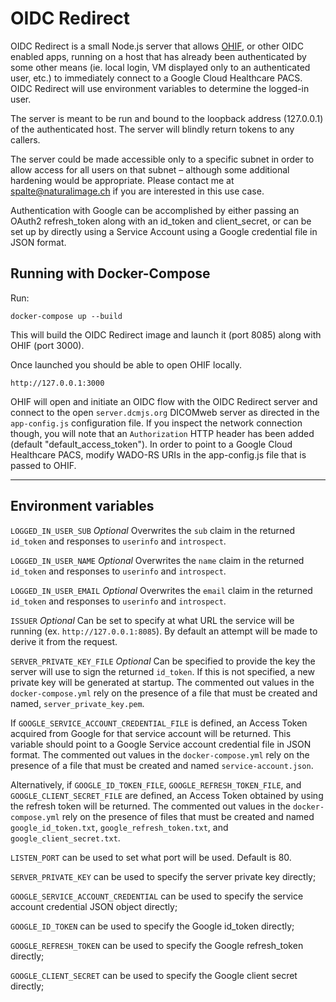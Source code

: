 # OIDC Redirect

OIDC Redirect is a small Node.js server that allows [OHIF](https://ohif.org), or other OIDC enabled apps, running on a host that has already been authenticated by some other means (ie. local login, VM displayed only to an authenticated user, etc.) to immediately connect to a Google Cloud Healthcare PACS. OIDC Redirect will use environment variables to determine the logged-in user.

The server is meant to be run and bound to the loopback address (127.0.0.1) of the authenticated host. The server will blindly return tokens to any callers.

The server could be made accessible only to a specific subnet in order to allow access for all users on that subnet – although some additional hardening would be appropriate. Please contact me at [spalte@naturalimage.ch](mailto:spalte@naturalimage.ch) if you are interested in this use case.

Authentication with Google can be accomplished by either passing an OAuth2 refresh_token along with an id_token and client_secret, or can be set up by directly using a Service Account using a Google credential file in JSON format.

## Running with Docker-Compose

Run:

```shell
docker-compose up --build
```

This will build the OIDC Redirect image and launch it (port 8085) along with OHIF (port 3000).

Once launched you should be able to open OHIF locally.

```url
http://127.0.0.1:3000
```

OHIF will open and initiate an OIDC flow with the OIDC Redirect server and connect to the open `server.dcmjs.org` DICOMweb server as directed in the `app-config.js` configuration file. If you inspect the network connection though, you will note that an `Authorization` HTTP header has been added (default "default_access_token"). In order to point to a Google Cloud Healthcare PACS, modify WADO-RS URIs in the app-config.js file that is passed to OHIF.

---

## Environment variables

`LOGGED_IN_USER_SUB` *Optional* Overwrites the `sub` claim in the returned `id_token` and responses to `userinfo` and `introspect`.

`LOGGED_IN_USER_NAME` *Optional* Overwrites the `name` claim in the returned `id_token` and responses to `userinfo` and `introspect`.

`LOGGED_IN_USER_EMAIL` *Optional* Overwrites the `email` claim in the returned `id_token` and responses to `userinfo` and `introspect`.

`ISSUER` *Optional* Can be set to specify at what URL the service will be running (ex. `http://127.0.0.1:8085`). By default an attempt will be made to derive it from the request.

`SERVER_PRIVATE_KEY_FILE` *Optional* Can be specified to provide the key the server will use to sign the returned `id_token`. If this is not specified, a new private key will be generated at startup. The commented out values in the `docker-compose.yml` rely on the presence of a file that must be created and named, `server_private_key.pem`.

If `GOOGLE_SERVICE_ACCOUNT_CREDENTIAL_FILE` is defined, an Access Token acquired from Google for that service account will be returned. This variable should point to a Google Service account credential file in JSON format. The commented out values in the `docker-compose.yml` rely on the presence of a file that must be created and named `service-account.json`.

Alternatively, if `GOOGLE_ID_TOKEN_FILE`, `GOOGLE_REFRESH_TOKEN_FILE`, and `GOOGLE_CLIENT_SECRET_FILE` are defined, an Access Token obtained by using the refresh token will be returned. The commented out values in the `docker-compose.yml` rely on the presence of files that must be created and named `google_id_token.txt`, `google_refresh_token.txt`, and `google_client_secret.txt`.

`LISTEN_PORT` can be used to set what port will be used. Default is 80.

`SERVER_PRIVATE_KEY` can be used to specify the server private key directly;

`GOOGLE_SERVICE_ACCOUNT_CREDENTIAL` can be used to specify the service account credential JSON object directly;

`GOOGLE_ID_TOKEN` can be used to specify the Google id_token directly;

`GOOGLE_REFRESH_TOKEN` can be used to specify the Google refresh_token directly;

`GOOGLE_CLIENT_SECRET` can be used to specify the Google client secret directly;
